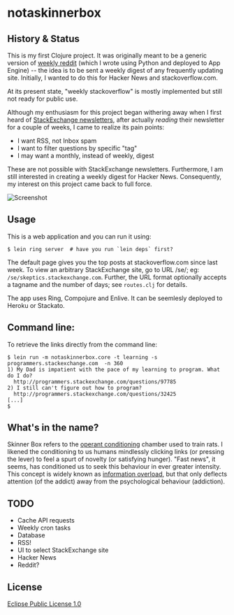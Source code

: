 # notaskinnerbox

## History & Status

This is my first Clojure project. It was originally meant to be a generic
version of [weekly reddit](http://weeklyreddit.appspot.com/) (which I wrote
using Python and deployed to App Engine) -- the idea is to be sent a weekly
digest of any frequently updating site. Initially, I wanted to do this for
Hacker News and stackoverflow.com.

At its present state, "weekly stackoverflow" is mostly implemented but still not
ready for public use.

Although my enthusiasm for this project began withering away when I first heard
of [StackExchange newsletters](http://stackexchange.com/newsletters/), after
actually *reading* their newsletter for a couple of weeks, I came to realize its
pain points:

* I want RSS, not Inbox spam
* I want to filter questions by specific "tag"
* I may want a monthly, instead of weekly, digest

These are not possible with StackExchange newsletters. Furthermore, I am still
interested in creating a weekly digest for Hacker News. Consequently, my interest
on this project came back to full force.

![Screenshot](http://i.imgur.com/R0jN9.png "Screenshot of the web app showing stackoverflow.com digest")

## Usage

This is a web application and you can run it using:

    $ lein ring server  # have you run `lein deps` first?

The default page gives you the top posts at stackoverflow.com since last
week. To view an arbitrary StackExchange site, go to URL /se/<sitedomain>; eg:
`/se/skeptics.stackexchange.com`. Further, the URL format optionally accepts a
tagname and the number of days; see `routes.clj` for details.

The app uses Ring, Compojure and Enlive. It can be seemlesly deployed to Heroku
or Stackato.

## Command line:

To retrieve the links directly from the command line:

    $ lein run -m notaskinnerbox.core -t learning -s programmers.stackexchange.com  -n 360
    1) My Dad is impatient with the pace of my learning to program. What do I do?
      http://programmers.stackexchange.com/questions/97785
    2) I still can't figure out how to program?
      http://programmers.stackexchange.com/questions/32425
    [...]
    $

## What's in the name?

Skinner Box refers to the [operant
conditioning](http://en.wikipedia.org/wiki/Operant_conditioning) chamber used to
train rats. I likened the conditioning to us humans mindlessly clicking links
(or pressing the lever) to feel a spurt of novelty (or satisfying hunger). "Fast
news", it seems, has conditioned us to seek this behaviour in ever greater
intensity. This concept is widely known as [information
overload](http://en.wikipedia.org/wiki/Information_overload), but that only
deflects attention (of the addict) away from the psychological behaviour
(addiction).

## TODO

* Cache API requests
* Weekly cron tasks
* Database
* RSS!
* UI to select StackExchange site
* Hacker News
* Reddit?

## License

[Eclipse Public License 1.0](http://opensource.org/licenses/eclipse-1.0.php)
